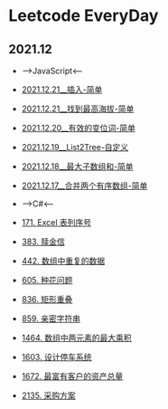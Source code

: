 # Leetcode EveryDay

## 2021.12

- -->JavaScript<--
- [2021.12.21__插入-简单](./src/2392/index.ts)
- [2021.12.21__找到最高海拔-简单](./src/1732/index.ts)
- [2021.12.20__有效的变位词-简单](./src/32/index.ts)
- [2021.12.19__List2Tree-自定义](./src/Demo/list2tree.js)
- [2021.12.18__最大子数组和-简单](./src/53/index.js)
- [2021.12.17__合并两个有序数组-简单](./src/88/third.js)

- -->C#<--
- [171. Excel 表列序号](./CSharp/171.cs)
- [383. 赎金信](./CSharp/383.cs)
- [442. 数组中重复的数据](./CSharp/442.cs)
- [605. 种花问题](./CSharp/605.cs)
- [836. 矩形重叠](./CSharp/836.cs)
- [859. 亲密字符串](./CSharp/859.cs)
- [1464. 数组中两元素的最大乘积](./CSharp/1464.cs)
- [1603. 设计停车系统](./CSharp/1603.cs)
- [1672. 最富有客户的资产总量](./CSharp/1669.cs)
- [2135. 采购方案](./CSharp/2122.cs)
